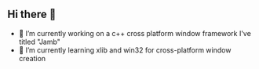 ## Hi there 👋
- 🔭 I’m currently working on a c++ cross platform window framework I've titled "Jamb"
- 🌱 I’m currently learning xlib and win32 for cross-platform window creation

<!--
**aneurinsmith/aneurinsmith** is a ✨ _special_ ✨ repository because its `README.md` (this file) appears on your GitHub profile.

Here are some ideas to get you started:

- 🔭 I’m currently working on ...
- 🌱 I’m currently learning ...
- 👯 I’m looking to collaborate on ...
- 🤔 I’m looking for help with ...
- 💬 Ask me about ...
- 📫 How to reach me: ...
- 😄 Pronouns: ...
- ⚡ Fun fact: ...
-->
